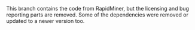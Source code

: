 This branch contains the code from RapidMiner, but the licensing and bug reporting parts are removed.
Some of the dependencies were removed or updated to a newer version too.
